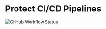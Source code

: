 # Protect CI/CD Pipelines

![GitHub Workflow Status](https://img.shields.io/github/workflow/status/felipecosta09/demo-cloud-one/infrastructure-deploy?label=Cloud%20One%20Conformity&logo=trend-micro&logoColor=red&style=flat-square)
